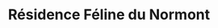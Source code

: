 ---
title: "Résidence Féline du Normont"
url: /labbeville/residence-feline-du-normont/
shop: Tiere
---